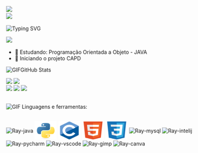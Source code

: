 <div>
<img src="https://github.com/Anmol-Baranwal/Cool-GIFs-For-GitHub/assets/74038190/d48893bd-0757-481c-8d7e-ba3e163feae7" />
</div>

<!-- linha gradiente -->
<img src="https://user-images.githubusercontent.com/74038190/212284115-f47cd8ff-2ffb-4b04-b5bf-4d1c14c0247f.gif" width="1010">

![Typing SVG](https://readme-typing-svg.herokuapp.com/?color=A020F0&size=35&center=true&vCenter=true&width=1000&lines=HELLO,+My+name+is+Marcelly+Oliveira!;I'm+19+years+old;I'm+from+Bahia,+Brazil;I'm+a+System+Development+Student;Be+Welcome!+:%29)

<!-- linha gradiente -->
<img src="https://user-images.githubusercontent.com/74038190/212284115-f47cd8ff-2ffb-4b04-b5bf-4d1c14c0247f.gif" width="1010">

- 🌱 Estudando: Programação Orientada a Objeto - JAVA 
- 👯 Iniciando o projeto CAPD

<!--git stats-->
<img height="20" alt="GIF" src="https://github.com/joaopauloaramuni/joaopauloaramuni/blob/main/img/graphic.gif?raw=true"/>GitHub Stats

<div>
        <img height="160em" src="https://github-readme-stats.vercel.app/api?username=rayoliveir&show_icons=true&theme=shades-of-purple">
        <img height="160em" src="https://github-readme-stats.vercel.app/api/top-langs/?username=rayoliveir&hide_progress=true&theme=shades-of-purple">
</div>

<!--imagens formas de contato-->
<div>
        <!--imagem linkedin-->
        <a hef=""><img src="https://img.shields.io/badge/LinkedIn-0077B5?style=for-the-badge&logo=linkedin&logoColor=white"></a>
        <!--imagem instagram-->
        <a href=""><img src="https://img.shields.io/badge/Instagram-E4405F?style=for-the-badge&logo=instagram&logoColor=white"></a>
        <!--imagem gmail-->
        <a href="https://mail.google.com/mail/u/0/?tab=rm&ogbl#inbox"><img src="https://img.shields.io/badge/Gmail-D14836?style=for-the-badge&logo=gmail&logoColor=white"></a>
        <br><br>
</div>

<!--Linguagens e ferramentas-->
<img height="20" alt="GIF" src="https://github.com/joaopauloaramuni/joaopauloaramuni/blob/main/img/skills.gif?raw=true"/>&nbsp;Linguagens e ferramentas:
<div style="display: inline_block"><br>
        <img align="center" alt="Ray-java" height="50" width="60" src="https://cdn.jsdelivr.net/gh/devicons/devicon@latest/icons/java/java-original-wordmark.svg">
        <img align="center" alt="Ray-python" height="50" width="60" src="https://raw.githubusercontent.com/devicons/devicon/master/icons/python/python-original.svg">
        <img align="center" alt="Ray-C" height="50" width="60" src="https://raw.githubusercontent.com/devicons/devicon/master/icons/c/c-original.svg">
        <img align="center" alt="Ray-HTML" height="50" width="60" src="https://raw.githubusercontent.com/devicons/devicon/master/icons/html5/html5-original.svg">
        <img align="center" alt="Ray-CSS" height="50" width="60" src="https://raw.githubusercontent.com/devicons/devicon/master/icons/css3/css3-original.svg">
        <img align="center" alt="Ray-mysql" height="50" width="60" src="https://cdn.jsdelivr.net/gh/devicons/devicon@latest/icons/mysql/mysql-original-wordmark.svg" />
        <img align="center" alt="Ray-intelij" height="50" width="60" src="https://cdn.jsdelivr.net/gh/devicons/devicon@latest/icons/intellij/intellij-original.svg">
        <img align="center" alt="Ray-pycharm" height="50" width="60" src="https://cdn.jsdelivr.net/gh/devicons/devicon@latest/icons/pycharm/pycharm-original.svg" />
        <img align="center" alt="Ray-vscode" height="50" width="60" src="https://cdn.jsdelivr.net/gh/devicons/devicon@latest/icons/vscode/vscode-original.svg" />
        <img align="center" alt="Ray-gimp" height="50" width="60" src="https://cdn.jsdelivr.net/gh/devicons/devicon@latest/icons/gimp/gimp-original.svg">
        <img align="center" alt="Ray-canva" height="50" width="60" src="https://cdn.jsdelivr.net/gh/devicons/devicon@latest/icons/canva/canva-original.svg"">
</div>

<br><br>
